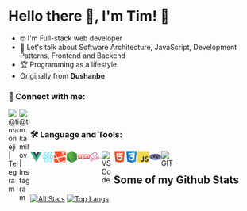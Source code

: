 # Hello there 👋, I'm Tim! 🦦

- 🤓 I'm Full-stack web developer
- 💬 Let's talk about Software Architecture, JavaScript, Development Patterns, Frontend and Backend 
- 🏆 Programming as a lifestyle.
- Originally from **Dushanbe**

### 📱 Connect with me:

[<img align="left" alt="@timaoneji | Telegram" width="22px" src="https://cdn.jsdelivr.net/npm/simple-icons@3.5.0/icons/telegram.svg" />](https://t.me/timaoneji/)
[<img align="left" alt="@tim.kamilov | Instagram" width="22px" src="https://cdn.jsdelivr.net/npm/simple-icons@3.5.0/icons/instagram.svg" />](https://www.instagram.com/akram_baratov/)

<br />

### 🛠 Language and Tools:
<img align="left" alt="VueJS" width="24px" src="https://github.com/devicons/devicon/blob/master/icons/vuejs/vuejs-original.svg" />
<img align="left" alt="ReactJS" width="24px" src="https://github.com/devicons/devicon/blob/master/icons/react/react-original.svg" />
<img align="left" alt="Laravel" width="24px" src="https://github.com/devicons/devicon/blob/master/icons/laravel/laravel-plain.svg" />
<img align="left" alt="NodeJS" width="24px" src="https://github.com/devicons/devicon/blob/master/icons/nodejs/nodejs-original.svg" />
<img align="left" alt="NodeJS" width="24px" src="https://github.com/devicons/devicon/blob/master/icons/npm/npm-original-wordmark.svg" />
<img align="left" alt="NodeJS" width="24px" src="https://github.com/devicons/devicon/blob/master/icons/sass/sass-original.svg" />
<img align="left" alt="VS Code" width="24px" src="https://upload.wikimedia.org/wikipedia/commons/thumb/9/9a/Visual_Studio_Code_1.35_icon.svg/1024px-Visual_Studio_Code_1.35_icon.svg.png" />
<img align="left" alt="HTML" width="24px" src="https://github.com/devicons/devicon/blob/master/icons/html5/html5-original.svg" />
<img align="left" alt="CSS" width="24px" src="https://github.com/devicons/devicon/blob/master/icons/css3/css3-original.svg" />
<img align="left" alt="JS" width="24px" src="https://github.com/devicons/devicon/blob/master/icons/javascript/javascript-original.svg" />
<img align="left" alt="PHP" width="24px" src="https://github.com/devicons/devicon/blob/master/icons/php/php-original.svg" />
<img align="left" alt="GIT" width="24px" src="https://upload.wikimedia.org/wikipedia/commons/thumb/3/3f/Git_icon.svg/1024px-Git_icon.svg.png" />

<br />

## Some of my Github Stats
[![All Stats](https://github-readme-stats-axpwmfcg3.vercel.app/api?username=oneji&show_icons=true&include_all_commits=true&count_private=true&hide=contribs)](https://github.com/oneji/github-readme-stats) [![Top Langs](https://github-readme-stats-axpwmfcg3.vercel.app/api/top-langs/?username=oneji&layout=compact)](https://github.com/oneji/github-readme-stats)
